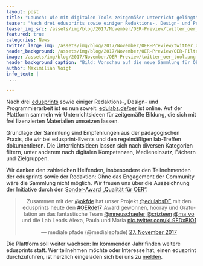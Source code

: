 ```yaml
---
layout: post
title: "Launch: Wie mit digitalen Tools zeitgemäßer Unterricht gelingt"
teaser: "Nach drei edusprints sowie einiger Redaktions-, Design- und Programmierarbeit ist es nun soweit: edulabs.de/oer ist online."
teaser_img_src: /assets/img/blog/2017/November/OER-Preview/twitter_oer_tool.png
featured: true
categories: News
twitter_large_img: /assets/img/blog/2017/November/OER-Preview/twitter_oer_tool.png
header_background: /assets/img/blog/2017/November/OER-Preview/OER-Filter_preview.png
image: /assets/img/blog/2017/November/OER-Preview/twitter_oer_tool.png
header_background_caption: "Bild: Vorschau auf die neue Sammlung für OER-Unterrichtsideen. Lizenz: <a href='https://creativecommons.org/licenses/by/4.0/legalcode'>CC-BY 4.0</a>"
author: Maximilian Voigt
info_text: |
 ...

---
```

Nach drei [edusprints](https://edulabs.de/blog/plattform-fuer-kuratierte-oer-bald-online) sowie einiger Redaktions-, Design- und Programmierarbeit ist es nun soweit: [edulabs.de/oer](https://edulabs.de/oer/) ist online. Auf der Plattform sammeln wir Unterrichtsideen für zeitgemäße Bildung, die sich mit frei lizenzierten Materialien umsetzen lassen.

Grundlage der Sammlung sind Empfehlungen aus der pädagogischen Praxis, die wir bei edusprint-Events und den regelmäßigen lab-Treffen dokumentieren. Die Unterrichtsideen lassen sich nach diversen Kategorien filtern, unter anderem nach digitalen Kompetenzen, Medieneinsatz, Fächern und Zielgruppen.

Wir danken den zahlreichen Helfenden, insbesondere den Teilnehmenden der edusprints sowie der Redaktion: Ohne das Engagement der Community wäre die Sammlung nicht möglich. Wir freuen uns über die Auszeichnung der Initiative durch den [Sonder-Award „Qualität für OER“](https://open-educational-resources.de/veranstaltungen/17/award/). 

<center><blockquote class="twitter-tweet" data-lang="de"><p lang="de" dir="ltr">Zusammen mit der <a href="https://twitter.com/okfde?ref_src=twsrc%5Etfw">@okfde</a> hat unser Projekt <a href="https://twitter.com/edulabsDE?ref_src=twsrc%5Etfw">@edulabsDE</a> mit den edusprints heute den <a href="https://twitter.com/hashtag/OERde17?src=hash&amp;ref_src=twsrc%5Etfw">#OERde17</a> Award gewonnen, hooray und Gratulation an das fantastische Team <a href="https://twitter.com/mneuschaefer?ref_src=twsrc%5Etfw">@mneuschaefer</a> <a href="https://twitter.com/crizteen?ref_src=twsrc%5Etfw">@crizteen</a> <a href="https://twitter.com/ma_vo?ref_src=twsrc%5Etfw">@ma_vo</a> und die Lab Leads Alexa, Paula und Maria <a href="https://t.co/kL9FDxBIO1">pic.twitter.com/kL9FDxBIO1</a></p>&mdash; mediale pfade (@medialepfade) <a href="https://twitter.com/medialepfade/status/935230492470923271?ref_src=twsrc%5Etfw">27. November 2017</a></blockquote>
<script async src="https://platform.twitter.com/widgets.js" charset="utf-8"></script></center>

Die Plattform soll weiter wachsen: Im kommenden Jahr finden weitere edusprints statt. Wer teilnehmen möchte oder Interesse hat, einen edusprint durchzuführen, ist herzlich eingeladen sich bei uns zu <a href="mailto:info@edulabs.de">melden</a>.